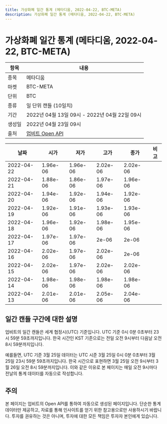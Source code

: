 ```yaml
---
title: 가상화폐 일간 통계 (메타디움, 2022-04-22, BTC-META)
description: 가상화폐 일간 통계 (메타디움, 2022-04-22, BTC-META)
---
```



가상화폐 일간 통계 (메타디움, 2022-04-22, BTC-META)
===

|항목|내용|
|--|--|
|종목|메타디움|
|마켓|BTC-META|
|단위|BTC|
|종류|일 단위 캔들 (10일치)|
|기간|2022년 04월 13일 09시 - 2022년 04월 22일 09시|
|생성일|2022년 04월 23일 09시|
|출처|[업비트 Open API](https://docs.upbit.com)|


|날짜|시가|저가|고가|종가|비고|
|--|--|--|--|--|--|
|2022-04-22|1.96e-06|1.96e-06|2.02e-06|2.02e-06|    |
|2022-04-21|1.88e-06|1.86e-06|1.97e-06|1.96e-06|    |
|2022-04-20|1.94e-06|1.92e-06|1.94e-06|1.92e-06|    |
|2022-04-19|1.92e-06|1.91e-06|1.93e-06|1.93e-06|    |
|2022-04-18|1.96e-06|1.92e-06|1.98e-06|1.95e-06|    |
|2022-04-17|1.97e-06|1.97e-06|2e-06|2e-06|    |
|2022-04-16|2.02e-06|1.97e-06|2.02e-06|2e-06|    |
|2022-04-15|2.02e-06|1.97e-06|2.02e-06|2.02e-06|    |
|2022-04-14|1.98e-06|1.98e-06|1.98e-06|1.98e-06|    |
|2022-04-13|2.01e-06|2.01e-06|2.05e-06|2.04e-06|    |


일간 캔들 구간에 대한 설명
---


업비트의 일간 캔들은 세계 협정시(UTC) 기준입니다. 
UTC 기준 0시 0분 0초부터 23시 59분 59초까지입니다. 
한국 시간인 KST 기준으로는 전일 오전 9시부터 다음날 오전 8시 59분까지입니다. 


예를들면, UTC 기준 3월 25일 데이터는 UTC 시준 3월 25일 0시 0분 0초부터 3월 25일 23시 59분 59초까지입니다. 
한국 시간으로 표현하면 3월 25일 오전 9시부터 3월 26일 오전 8시 59분까지입니다. 
이와 같은 이유로 본 페이지는 매일 오전 9시마다 전날의 통계 데이터를 자동으로 작성합니다. 


주의
---


본 페이지는 업비트의 Open API를 통하여 자동으로 생성된 페이지입니다. 
단순한 통계 데이터만 제공하고, 자료를 통해 인사이트를 얻기 위한 참고용으로만 사용하시기 바랍니다. 
투자를 권유하는 것은 아니며, 투자에 대한 모든 책임은 투자자 본인에게 있습니다. 
